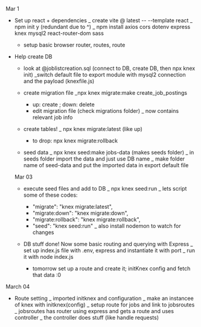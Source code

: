 Mar 1

- Set up react + dependencies
  \_ create vite @ latest -- --template react
  \_ npm init y (redundant due to ^)
  \_ npm install axios cors dotenv express knex mysql2 react-router-dom sass

  - setup basic browser router, routes, route

- Help create DB

  - look at @joblistcreation.sql (connect to DB, create DB, then npx knex init)
    \_switch default file to export module with mysql2 connection and the payload (knexfile.js)

  - create migration file
    \_npx knex migrate:make create_job_postings

    - up: create ; down: delete
    - edit migration file (check migrations folder)
      \_ now contains relevant job info

  - create tables!
    \_ npx knex migrate:latest (like up)

    - to drop: npx knex migrate:rollback

  - seed data
    \_ npx knex seed:make jobs-data (makes seeds folder)
    \_ in seeds folder import the data and just use DB name
    \_ make folder name of seed-data and put the imported data in export default file

  Mar 03

  - execute seed files and add to DB
    \_ npx knex seed:run
    \_ lets script some of these codes:

    - "migrate": "knex migrate:latest",
    - "migrate:down": "knex migrate:down",
    - "migrate:rollback": "knex migrate:rollback",
    - "seed": "knex seed:run"
      \_ also install nodemon to watch for changes

  - DB stuff done! Now some basic routing and querying with Express
    \_ set up index.js file with .env, express and instantiate it with port
    \_ run it with node index.js
    - tomorrow set up a route and create it; initKnex config and fetch that data :0

March 04

- Route setting
  \_ imported initknex and configuration
  \_ make an instancee of knex with initknex(config)
  \_ setup route for jobs and link to jobsroutes
  \_ jobsroutes has router using express and gets a route and uses controller
  \_ the controller does stuff (like handle requests)
